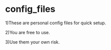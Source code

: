 # config_files

1)These are personal config files for quick setup.

2)You are free to use.

3)Use them your own risk.
